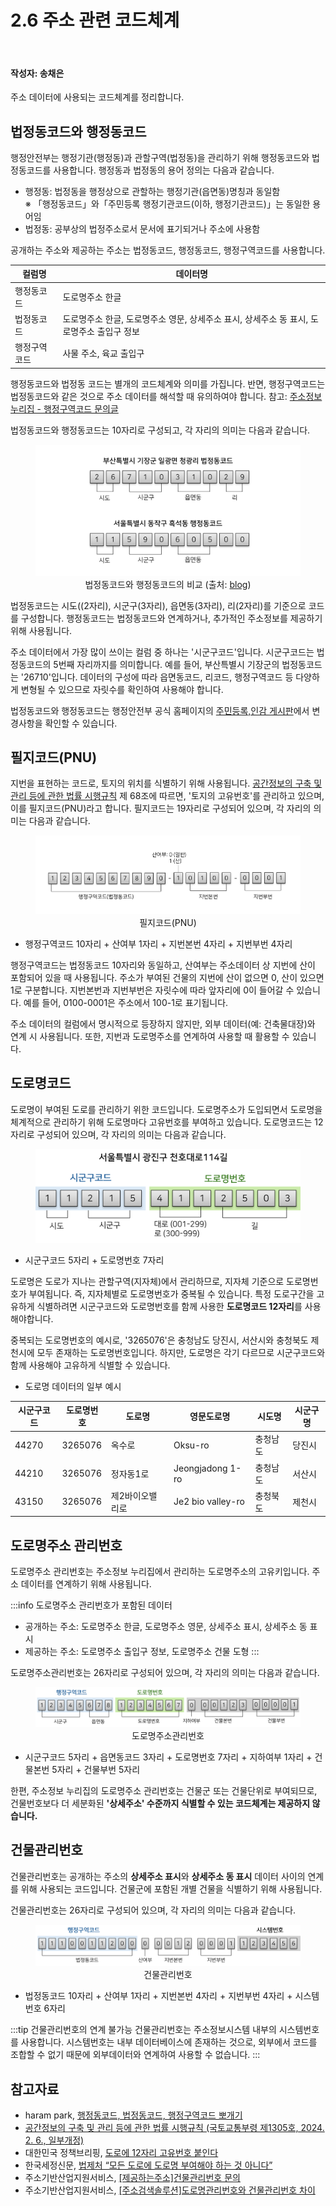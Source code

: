 # 2.6 주소 관련 코드체계

<br>

#### 작성자: 송채은

주소 데이터에 사용되는 코드체계를 정리합니다.

## 법정동코드와 행정동코드

행정안전부는 행정기관(행정동)과 관할구역(법정동)을 관리하기 위해 행정동코드와 법정동코드를 사용합니다. 행정동과 법정동의 용어 정의는 다음과 같습니다.

- 행정동: 법정동을 행정상으로 관할하는 행정기관(읍면동)명칭과 동일함  
  ※ 「행정동코드」와「주민등록 행정기관코드(이하, 행정기관코드)」는 동일한 용어임
- 법정동: 공부상의 법정주소로서 문서에 표기되거나 주소에 사용함

공개하는 주소와 제공하는 주소는 법정동코드, 행정동코드, 행정구역코드를 사용합니다.

| 컬럼명       | 데이터명                                                                                  |
| ------------ | ----------------------------------------------------------------------------------------- |
| 행정동코드   | 도로명주소 한글                                                                           |
| 법정동코드   | 도로명주소 한글, 도로명주소 영문, 상세주소 표시, 상세주소 동 표시, 도로명주소 출입구 정보 |
| 행정구역코드 | 사물 주소, 육교 출입구                                                                    |

행정동코드와 법정동 코드는 별개의 코드체계와 의미를 가집니다. 반면, 행정구역코드는 법정동코드와 같은 것으로 주소 데이터를 해석할 때 유의하여야 합니다. 참고: [주소정보누리집 - 행정구역코드 문의글](https://business.juso.go.kr/addrlink/qna/qnaDetail.do?currentPage=1&keyword=%ED%96%89%EC%A0%95%EA%B5%AC%EC%97%AD%EC%BD%94%EB%93%9C&searchType=subjectCn&noticeType=QNA&noticeTypeTmp=QNA&noticeMgtSn=59852&bulletinRefSn=59852&page=)

법정동코드와 행정동코드는 10자리로 구성되고, 각 자리의 의미는 다음과 같습니다.

<figure class="flex flex-col items-center justify-center">
    <img src="../img/2-6-korea-admin-code-ex.png" title="법정동코드-행정동코드">
    <figcaption style="text-align: center;">법정동코드와 행정동코드의 비교 (출처: <a href="https://blog.harampark.com/blog/korea-admin-codes" target="_blank">blog</a>)</figcaption>
</figure>

법정동코드는 시도((2자리), 시군구(3자리), 읍면동(3자리), 리(2자리)를 기준으로 코드를 구성합니다. 행정동코드는 법정동코드와 연계하거나, 추가적인 주소정보를 제공하기 위해 사용됩니다.

주소 데이터에서 가장 많이 쓰이는 컬럼 중 하나는 '시군구코드'입니다. 시군구코드는 법정동코드의 5번째 자리까지를 의미합니다. 예를 들어, 부산특별시 기장군의 법정동코드는 '26710'입니다. 데이터의 구성에 따라 읍면동코드, 리코드, 행정구역코드 등 다양하게 변형될 수 있으므로 자릿수를 확인하여 사용해야 합니다.

법정동코드와 행정동코드는 행정안전부 공식 홈페이지의 [주민등록,인감 게시판](https://www.mois.go.kr/frt/bbs/type001/commonSelectBoardList.do?bbsId=BBSMSTR_000000000052)에서 변경사항을 확인할 수 있습니다.

## 필지코드(PNU)

지번을 표현하는 코드로, 토지의 위치를 식별하기 위해 사용됩니다. [공간정보의 구축 및 관리 등에 관한 법률 시행규칙](<https://www.law.go.kr/법령/공간정보의구축및관리등에관한법률시행규칙/(20240206,01305,20240206)/제68조>) 제 68조에 따르면, '토지의 고유번호'를 관리하고 있으며, 이를 필지코드(PNU)라고 합니다. 필지코드는 19자리로 구성되어 있으며, 각 자리의 의미는 다음과 같습니다.

<figure class="flex flex-col items-center justify-center">
    <img src="../img/2-6-pnu.png" title="PNU">
    <figcaption style="text-align: center;">필지코드(PNU)</figcaption>
</figure>

- 행정구역코드 10자리 + 산여부 1자리 + 지번본번 4자리 + 지번부번 4자리

행정구역코드는 법정동코드 10자리와 동일하고, 산여부는 주소데이터 상 지번에 산이 포함되어 있을 때 사용됩니다. 주소가 부여된 건물의 지번에 산이 없으면 0, 산이 있으면 1로 구분합니다. 지번본번과 지번부번은 자릿수에 따라 앞자리에 0이 들어갈 수 있습니다. 예를 들어, 0100-0001은 주소에서 100-1로 표기됩니다.

주소 데이터의 컬럼에서 명시적으로 등장하지 않지만, 외부 데이터(예: 건축물대장)와 연계 시 사용됩니다. 또한, 지번과 도로명주소를 연계하여 사용할 때 활용할 수 있습니다.

## 도로명코드

도로명이 부여된 도로를 관리하기 위한 코드입니다. 도로명주소가 도입되면서 도로명을 체계적으로 관리하기 위해 도로명마다 고유번호를 부여하고 있습니다. 도로명코드는 12자리로 구성되어 있으며, 각 자리의 의미는 다음과 같습니다.

<figure class="flex flex-col items-center justify-center">
    <img src="../img/2-6-road.png" title="도로명코드">
    <figcaption style="text-align: center;"></figcaption>
</figure>

- 시군구코드 5자리 + 도로명번호 7자리

도로명은 도로가 지나는 관할구역(지자체)에서 관리하므로, 지자체 기준으로 도로명번호가 부여됩니다. 즉, 지자체별로 도로명번호가 중복될 수 있습니다. 특정 도로구간을 고유하게 식별하려면 시군구코드와 도로명번호를 함께 사용한 **도로명코드 12자리**를 사용해야합니다.

중복되는 도로명번호의 예시로, '3265076'은 충청남도 당진시, 서산시와 충청북도 제천시에 모두 존재하는 도로명번호입니다. 하지만, 도로명은 각기 다르므로 시군구코드와 함께 사용해야 고유하게 식별할 수 있습니다.

- 도로명 데이터의 일부 예시

| 시군구코드 | 도로명번호 | 도로명          | 영문도로명        | 시도명   | 시군구명 |
| ---------- | ---------- | --------------- | ----------------- | -------- | -------- |
| 44270      | 3265076    | 옥수로          | Oksu-ro           | 충청남도 | 당진시   |
| 44210      | 3265076    | 정자동1로       | Jeongjadong 1-ro  | 충청남도 | 서산시   |
| 43150      | 3265076    | 제2바이오밸리로 | Je2 bio valley-ro | 충청북도 | 제천시   |

## 도로명주소 관리번호

도로명주소 관리번호는 주소정보 누리집에서 관리하는 도로명주소의 고유키입니다. 주소 데이터를 연계하기 위해 사용됩니다.

:::info 도로명주소 관리번호가 포함된 데이터

- 공개하는 주소: 도로명주소 한글, 도로명주소 영문, 상세주소 표시, 상세주소 동 표시
- 제공하는 주소: 도로명주소 출입구 정보, 도로명주소 건물 도형
  :::

도로명주소관리번호는 26자리로 구성되어 있으며, 각 자리의 의미는 다음과 같습니다.

<figure class="flex flex-col items-center justify-center">
    <img src="../img/2-6-address-code.png" title="도로명주소관리번호">
    <figcaption style="text-align: center;">도로명주소관리번호</figcaption>
</figure>

- 시군구코드 5자리 + 읍면동코드 3자리 + 도로명번호 7자리 + 지하여부 1자리 + 건물본번 5자리 + 건물부번 5자리

한편, 주소정보 누리집의 도로명주소 관리번호는 건물군 또는 건물단위로 부여되므로, 건물번호보다 더 세분화된 **'상세주소' 수준까지 식별할 수 있는 코드체계는 제공하지 않습니다.**

## 건물관리번호

건물관리번호는 공개하는 주소의 **상세주소 표시**와 **상세주소 동 표시** 데이터 사이의 연계를 위해 사용되는 코드입니다. 건물군에 포함된 개별 건물을 식별하기 위해 사용됩니다.

건물관리번호는 26자리로 구성되어 있으며, 각 자리의 의미는 다음과 같습니다.

<figure class="flex flex-col items-center justify-center">
    <img src="../img/2-6-building-code.png" title="건물관리번호">
    <figcaption style="text-align: center;">건물관리번호</figcaption>
</figure>

- 법정동코드 10자리 + 산여부 1자리 + 지번본번 4자리 + 지번부번 4자리 + 시스템번호 6자리

:::tip 건물관리번호의 연계 불가능
건물관리번호는 주소정보시스템 내부의 시스템번호를 사용합니다. 시스템번호는 내부 데이터베이스에 존재하는 것으로, 외부에서 코드를 조합할 수 없기 때문에 외부데이터와 연계하여 사용할 수 없습니다.
:::

## 참고자료

- haram park, [행정동코드, 법정동코드, 행정구역코드 뽀개기](https://blog.harampark.com/blog/korea-admin-codes/)
- [공간정보의 구축 및 관리 등에 관한 법률 시행규칙 (국토교통부령 제1305호, 2024. 2. 6., 일부개정)](<https://www.law.go.kr/법령/공간정보의구축및관리등에관한법률시행규칙/(20240206,01305,20240206)/제68조>)
- 대한민국 정책브리핑, [도로에 12자리 고유번호 붙인다](https://www.korea.kr/news/policyNewsView.do?newsId=148644220)
- 한국세정신문, [법제처 “모든 도로에 도로명 부여해야 하는 것 아니다”](http://www.taxtimes.co.kr/news/article.html?no=188127)
- 주소기반산업지원서비스, [[제공하는주소]건물관리번호 문의](https://business.juso.go.kr/addrlink/qna/qnaDetail.do?currentPage=2&keyword=%EA%B1%B4%EB%AC%BC%EA%B4%80%EB%A6%AC%EB%B2%88%ED%98%B8&searchType=subjectCn&noticeType=QNA&noticeTypeTmp=QNA&noticeMgtSn=110490&bulletinRefSn=110490&page=)
- 주소기반산업지원서비스, [[주소검색솔루션]도로명관리번호와 건물관리번호 차이](https://business.juso.go.kr/addrlink/qna/qnaDetail.do?currentPage=3&keyword=%EA%B1%B4%EB%AC%BC%EA%B4%80%EB%A6%AC%EB%B2%88%ED%98%B8&searchType=subjectCn&noticeType=QNA&noticeTypeTmp=QNA&noticeMgtSn=105400&bulletinRefSn=105400&page=)
